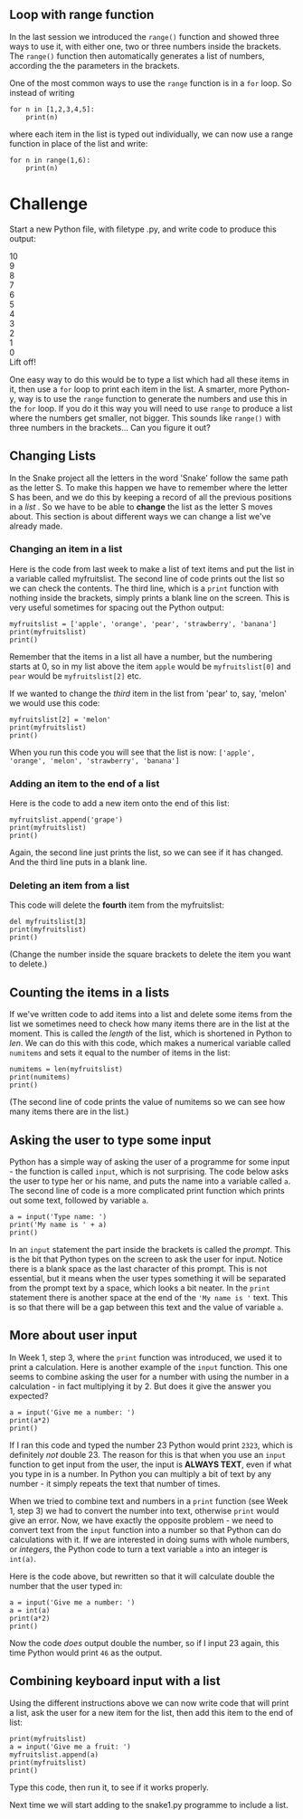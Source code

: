 Loop with range function
------------------------

In the last session we introduced the `range()` function and showed three ways to use it, with either one, two or three numbers inside the brackets. The `range()` function then automatically generates a list of numbers, according the the parameters in the brackets.

One of the most common ways to use the `range` function is in a `for` loop. So instead of writing
```
for n in [1,2,3,4,5]:
    print(n)
```

where each item in the list is typed out individually, we can now use a range function in place of the list and write:
```
for n in range(1,6):
    print(n)
```

Challenge
=========

Start a new Python file, with filetype .py, and write code to produce this output:

10  
9  
8  
7  
6  
5  
4  
3  
2  
1  
0  
Lift off!

One easy way to do this would be to type a list which had all these items in it, then use a `for` loop to print each item in the list. A smarter, more Python-y, way is to use the `range` function to generate the numbers and use this in the `for` loop. If you do it this way you will need to use `range` to produce a list where the numbers get smaller, not bigger. This sounds like `range()` with three numbers in the brackets... Can you figure it out?

Changing Lists
--------------

In the Snake project all the letters in the word 'Snake' follow the same path as the letter S. To make this happen we have to remember where the letter S has been, and we do this by keeping a record of all the previous positions in a *list* . So we have to be able to **change** the list as the letter S moves about. This section is about different ways we can change a list we've already made.

### Changing an item in a list

Here is the code from last week to make a list of text items and put the list in a variable called myfruitslist. The second line of code prints out the list so we can check the contents. The third line, which is a `print` function with nothing inside the brackets, simply prints a blank line on the screen. This is very useful sometimes for spacing out the Python output:
```
myfruitslist = ['apple', 'orange', 'pear', 'strawberry', 'banana']
print(myfruitslist)
print()
```
Remember that the items in a list all have a number, but the numbering starts at 0, so in my list above the item `apple` would be `myfruitslist[0]` and `pear` would be `myfruitslist[2]` etc.

If we wanted to change the *third* item in the list from 'pear' to, say, 'melon' we would use this code:
```
myfruitslist[2] = 'melon'
print(myfruitslist)
print()
```
When you run this code you will see that the list is now:
`['apple', 'orange', 'melon', 'strawberry', 'banana']`

### Adding an item to the end of a list

Here is the code to add a new item onto the end of this list:
```
myfruitslist.append('grape')
print(myfruitslist)
print()
```
Again, the second line just prints the list, so we can see if it has changed. And the third line puts in a blank line.


### Deleting an item from a list

This code will delete the **fourth** item from the myfruitslist:
```
del myfruitslist[3]
print(myfruitslist)
print()
```
(Change the number inside the square brackets to delete the item you want to delete.)

Counting the items in a lists
-----------------------------

If we've written code to add items into a list and delete some items from the list we sometimes need to check how many items there are in the list at the moment. This is called the *length* of the list, which is shortened in Python to *len*. We can do this with this code, which makes a numerical variable called `numitems` and sets it equal to the number of items in the list:
```
numitems = len(myfruitslist)
print(numitems)
print()
```
(The second line of code prints the value of numitems so we can see how many items there are in the list.)

Asking the user to type some input
----------------------------------

Python has a simple way of asking the user of a programme for some input - the function is called `input`, which is not surprising. The code below asks the user to type her or his name, and puts the name into a variable called `a`. The second line of code is a more complicated print function which prints out some text, followed by variable `a`.
```
a = input('Type name: ')
print('My name is ' + a)
print()
```
In an `input` statement the part inside the brackets is called the *prompt*. This is the bit that Python types on the screen to ask the user for input. Notice there is a blank space as the last character of this prompt. This is not essential, but it means when the user types something it will be separated from the prompt text by a space, which looks a bit neater. In the `print` statement there is another space at the end of the `'My name is '` text. This is so that there will be a gap between this text and the value of variable `a`.

More about user input
---------------------

In Week 1, step 3, where the `print` function was introduced, we used it to print a calculation. Here is another example of the `input` function. This one seems to combine asking the user for a number with using the number in a calculation - in fact multiplying it by 2. But does it give the answer you expected?
```
a = input('Give me a number: ')
print(a*2)
print()
```
If I ran this code and typed the number 23 Python would print `2323`, which is definitely *not* double 23. The reason for this is that when you use an `input` function to get input from the user, the input is **ALWAYS TEXT**, even if what you type in is a number. In Python you can multiply a bit of text by any number - it simply repeats the text that number of times.

When we tried to combine text and numbers in a `print` function (see Week 1, step 3) we had to convert the number into text, otherwise `print` would give an error. Now, we have exactly the opposite problem - we need to convert text from the `input` function into a number so that Python can do calculations with it. If we are interested in doing sums with whole numbers, or *integers*, the Python code to turn a text variable `a` into an integer is `int(a)`.

Here is the code above, but rewritten so that it will calculate double the number that the user typed in:
```
a = input('Give me a number: ')
a = int(a)
print(a*2)
print()
```
Now the code *does* output double the number, so if I input 23 again, this time Python would print `46` as the output.

Combining keyboard input with a list
------------------------------------

Using the different instructions above we can now write code that will print a list, ask the user for a new item for the list, then add this item to the end of list:
```
print(myfruitslist)
a = input('Give me a fruit: ')
myfruitslist.append(a)
print(myfruitslist)
print()
```
Type this code, then run it, to see if it works properly.

Next time we will start adding to the snake1.py programme to include a list.